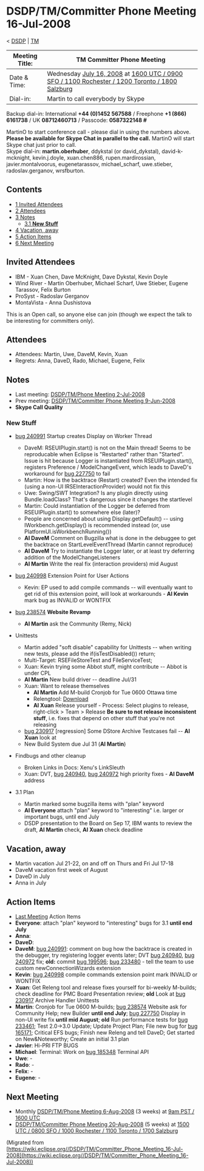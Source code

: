 

DSDP/TM/Committer Phone Meeting 16-Jul-2008
===========================================

< [DSDP](./DSDP "DSDP")‎ | [TM](./TM "DSDP/TM")

| Meeting Title: | **TM Committer Phone Meeting** |
| --- | --- |
| Date & Time: | Wednesday [July 16, 2008](./index.php?title=July_16,_2008&action=edit&redlink=1 "July 16, 2008 (page does not exist)") at [1600 UTC / 0900 SFO / 1100 Rochester / 1200 Toronto / 1800 Salzburg](http://www.timeanddate.com/worldclock/meetingdetails.html?year=2008&month=7&day=16&hour=16&min=00&sec=0&p1=224&p2=159&p3=250&p4=136&p5=223&iv=1800) |
| Dial-in: | Martin to call everybody by Skype |

Backup dial-in: International **+44 (0)1452 567588** / Freephone **+1 (866) 6161738** / UK **08712460713** / Passcode: **0587322148 #**

MartinO to start conference call - please dial in using the numbers above.  
**Please be available for Skype Chat in parallel to the call.** MartinO will start Skype chat just prior to call.  
Skype dial-in: **martin.oberhuber**, ddykstal (or david\_dykstal), david-k-mcknight, kevin.j.doyle, xuan.chen886, rupen.mardirossian, javier.montalvoorus, eugenetarassov, michael\_scharf, uwe.stieber, radoslav.gerganov, wrsfburton.  

Contents
--------

*   [1 Invited Attendees](#Invited-Attendees)
*   [2 Attendees](#Attendees)
*   [3 Notes](#Notes)
    *   [3.1 **New Stuff**](#New-Stuff)
*   [4 Vacation, away](#Vacation.2C-away)
*   [5 Action Items](#Action-Items)
*   [6 Next Meeting](#Next-Meeting)

Invited Attendees
-----------------

*   IBM - Xuan Chen, Dave McKnight, Dave Dykstal, Kevin Doyle
*   Wind River - Martin Oberhuber, Michael Scharf, Uwe Stieber, Eugene Tarassov, Felix Burton
*   ProSyst - Radoslav Gerganov
*   MontaVista - Anna Dushistova

This is an Open call, so anyone else can join (though we expect the talk to be interesting for committers only).

Attendees
---------

*   Attendees: Martin, Uwe, DaveM, Kevin, Xuan
*   Regrets: Anna, DaveD, Rado, Michael, Eugene, Felix

Notes
-----

*   Last meeting: [DSDP/TM/Phone Meeting 2-Jul-2008](./Phone_Meeting_2-Jul-2008 "DSDP/TM/Phone Meeting 2-Jul-2008")
*   Prev meeting: [DSDP/TM/Committer Phone Meeting 9-Jun-2008](./Committer_Phone_Meeting_9-Jun-2008 "DSDP/TM/Committer Phone Meeting 9-Jun-2008")
*   **Skype Call Quality**

### **New Stuff**

*   [bug 240991](https://bugs.eclipse.org/bugs/show_bug.cgi?id=240991) Startup creates Display on Worker Thread
    *   DaveM: RSEUIPlugin.start() is not on the Main thread! Seems to be reproducable when Eclipse is "Restarted" rather than "Started". Issue is hit because Logger is instantiated from RSEUIPlugin.start(), registers Preference / ModelChangeEvent, which leads to DaveD's workaround for [bug 227750](https://bugs.eclipse.org/bugs/show_bug.cgi?id=227750) to fail
    *   Martin: How is the backtrace (Restart) created? Even the intended fix (using a non-UI IRSEInteractionProvider) would not fix this
    *   Uwe: Swing/SWT Integration? Is any plugin directly using Bundle.loadClass? That's dangerous since it changes the startlevel
    *   Martin: Could instantiation of the Logger be deferred from RSEUIPlugin.start() to somewhere else (later)?
    *   People are concerned about using Display.getDefault() -- using IWorkbench.getDisplay() is recommended instead (or, use PlatformUI.isWorkbenchRunning())
    *   **AI DaveM** Comment on Bugzilla what is done in the debuggee to get the backtrace on StartLevelEventThread (Martin cannot reproduce)
    *   **AI DaveM** Try to instantiate the Logger later, or at least try deferring addition of the ModelChangeListeners
    *   **AI Martin** Write the real fix (interaction providers) mid August

*   [bug 240998](https://bugs.eclipse.org/bugs/show_bug.cgi?id=240998) Extension Point for User Actions
    *   Kevin: EP used to add compile commands -- will eventually want to get rid of this extension point, will look at workarounds - **AI Kevin** mark bug as INVALID or WONTFIX

*   [bug 238574](https://bugs.eclipse.org/bugs/show_bug.cgi?id=238574) **Website Revamp**
    *   **AI Martin** ask the Community (Remy, Nick)

*   Unittests
    *   Martin added "soft disable" capability for Unittests -- when writing new tests, please add the if(isTestDisabled()) return;
    *   Multi-Target: RSEFileStoreTest and FileServiceTest;
    *   Xuan: Kevin trying some Abbot stuff, might contribute -- Abbot is under CPL
    *   **AI Martin** New build driver -- deadline Jul/31
    *   Xuan: Want to release themselves
        *   **AI Martin** Add M-build Cronjob for Tue 0600 Ottawa time
        *   Relengtool: [Download](http://download.eclipse.org/eclipse/downloads/drops/R-3.4-200806172000/index.php#org.eclipse.releng)
        *   **AI Xuan** Release yourself - Process: Select plugins to release, right-click > Team > Release **Be sure to not release inconsistent stuff**, i.e. fixes that depend on other stuff that you're not releasing
    *   [bug 230917](https://bugs.eclipse.org/bugs/show_bug.cgi?id=230917) \[regression\] Some DStore Archive Testcases fail -- **AI Xuan** look at
    *   New Build System due Jul 31 (**AI Martin**)

*   Findbugs and other cleanup
    *   Broken Links in Docs: Xenu's LinkSleuth
    *   Xuan: DVT, [bug 240940](https://bugs.eclipse.org/bugs/show_bug.cgi?id=240940), [bug 240972](https://bugs.eclipse.org/bugs/show_bug.cgi?id=240972) high priority fixes - **AI DaveM** address

*   3.1 Plan
    *   Martin marked some bugzilla items with "plan" keyword
    *   **AI Everyone** attach "plan" keyword to "interesting" i.e. larger or important bugs, until end July
    *   DSDP presentation to the Board on Sep 17, IBM wants to review the draft, **AI Martin** check, **AI Xuan** check deadline

Vacation, away
--------------

*   Martin vacation Jul 21-22, on and off on Thurs and Fri Jul 17-18
*   DaveM vacation first week of August
*   DaveD in July
*   Anna in July

Action Items
------------

*   [Last Meeting](#Notes) Action Items
*   **Everyone**: attach "plan" keyword to "interesting" bugs for 3.1 **until end July**
*   **Anna**:
*   **DaveD**:
*   **DaveM**: [bug 240991](https://bugs.eclipse.org/bugs/show_bug.cgi?id=240991): comment on bug how the backtrace is created in the debugger, try registering logger events later; DVT [bug 240940](https://bugs.eclipse.org/bugs/show_bug.cgi?id=240940), [bug 240972](https://bugs.eclipse.org/bugs/show_bug.cgi?id=240972) fix; **old:** commit [bug 199596](https://bugs.eclipse.org/bugs/show_bug.cgi?id=199596); [bug 233480](https://bugs.eclipse.org/bugs/show_bug.cgi?id=233480) \- tell the team to use custom newConnectionWizards extension
*   **Kevin**: [bug 240998](https://bugs.eclipse.org/bugs/show_bug.cgi?id=240998) compile commands extension point mark INVALID or WONTFIX
*   **Xuan**: Get Releng tool and release fixes yourself for bi-weekly M-builds; check deadline for PMC Board Presentation review; **old** Look at [bug 230917](https://bugs.eclipse.org/bugs/show_bug.cgi?id=230917) Archive Handler Unittests
*   **Martin**: Cronjob for Tue 0600 M-builds; [bug 238574](https://bugs.eclipse.org/bugs/show_bug.cgi?id=238574) Website ask for Community Help; new Builder **until end July**; [bug 227750](https://bugs.eclipse.org/bugs/show_bug.cgi?id=227750) Display in non-UI write fix **until mid August**; **old** Run performance tests for [bug 233461](https://bugs.eclipse.org/bugs/show_bug.cgi?id=233461); Test 2.0->3.0 Update; Update Project Plan; File new bug for [bug 165171](https://bugs.eclipse.org/bugs/show_bug.cgi?id=165171); Critical EFS bugs; Finish new Releng and tell DaveD; Get started on New&Noteworthy; Create an initial 3.1 plan
*   **Javier**: Hi-PRI FTP BUGS
*   **Michael**: Terminal: Work on [bug 185348](https://bugs.eclipse.org/bugs/show_bug.cgi?id=185348) Terminal API
*   **Uwe**: -
*   **Rado**: -
*   **Felix**: -
*   **Eugene**: -

Next Meeting
------------

*   Monthly [DSDP/TM/Phone Meeting 6-Aug-2008](./Phone_Meeting_6-Aug-2008 "DSDP/TM/Phone Meeting 6-Aug-2008") (3 weeks) at [9am PST / 1600 UTC](http://www.timeanddate.com/worldclock/fixedtime.html?month=8&day=6&year=2008&hour=16&min=00&sec=0&p1=0)
*   [DSDP/TM/Committer Phone Meeting 20-Aug-2008](./Committer_Phone_Meeting_20-Aug-2008 "DSDP/TM/Committer Phone Meeting 20-Aug-2008") (5 weeks) at [1500 UTC / 0800 SFO / 1000 Rochester / 1100 Toronto / 1700 Salzburg](http://www.timeanddate.com/worldclock/meetingdetails.html?year=2008&month=8&day=20&hour=15&min=00&sec=0&p1=224&p2=159&p3=250&p4=136&p5=223&iv=1800)


(Migrated from [https://wiki.eclipse.org//DSDP/TM/Committer_Phone_Meeting_16-Jul-2008](https://wiki.eclipse.org//DSDP/TM/Committer_Phone_Meeting_16-Jul-2008))